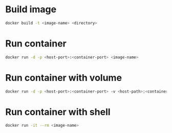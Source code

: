 # Build image
```bash
docker build -t <image-name> <directory>
```

# Run container
```bash
docker run -d -p <host-port>:<container-port> <image-name>
```

# Run container with volume
```bash
docker run -d -p <host-port>:<container-port> -v <host-path>:<container-path>:<permission> <image-name>
```

# Run container with shell
```bash
docker run -it --rm <image-name>
```
